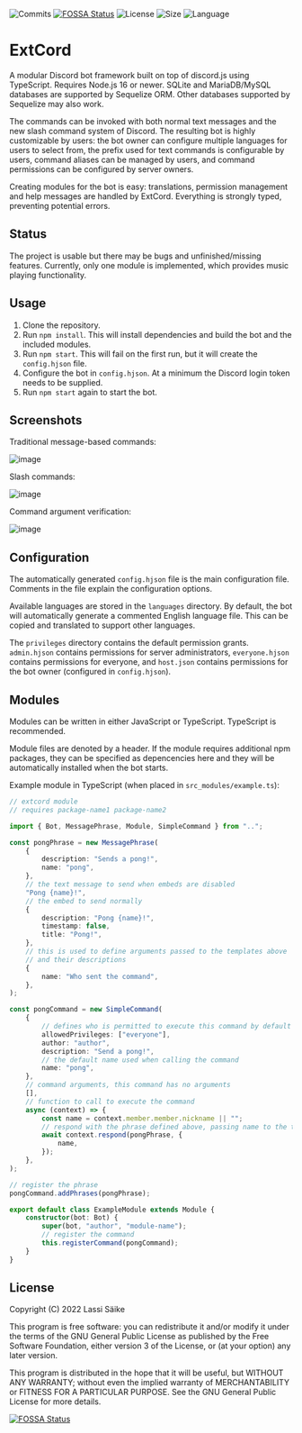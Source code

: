 ![Commits](https://img.shields.io/github/last-commit/lasa01/extcord.svg)
[![FOSSA Status](https://app.fossa.io/api/projects/git%2Bgithub.com%2Flasa01%2FExtCord.svg?type=shield)](https://app.fossa.io/projects/git%2Bgithub.com%2Flasa01%2FExtCord?ref=badge_shield)
![License](https://img.shields.io/github/license/lasa01/extcord.svg)
![Size](https://img.shields.io/github/languages/code-size/lasa01/extcord.svg)
![Language](https://img.shields.io/github/languages/top/lasa01/extcord.svg)
# ExtCord
A modular Discord bot framework built on top of discord.js using TypeScript.
Requires Node.js 16 or newer.
SQLite and MariaDB/MySQL databases are supported by Sequelize ORM. Other databases supported by Sequelize may also work.

The commands can be invoked with both normal text messages and the new slash command system of Discord.
The resulting bot is highly customizable by users:
the bot owner can configure multiple languages for users to select from,
the prefix used for text commands is configurable by users,
command aliases can be managed by users,
and command permissions can be configured by server owners.

Creating modules for the bot is easy:
translations, permission management and help messages are handled by ExtCord.
Everything is strongly typed, preventing potential errors.

## Status
The project is usable but there may be bugs and unfinished/missing features.
Currently, only one module is implemented, which provides music playing functionality.

## Usage
1. Clone the repository.
2. Run `npm install`. This will install dependencies and build the bot and the included modules.
3. Run `npm start`. This will fail on the first run, but it will create the `config.hjson` file.
4. Configure the bot in `config.hjson`. At a minimum the Discord login token needs to be supplied.
5. Run `npm start` again to start the bot.

## Screenshots
Traditional message-based commands:

![image](https://user-images.githubusercontent.com/3680681/148651429-3461ea88-05fc-4d23-8c29-c79aab4c6ee7.png)

Slash commands:

![image](https://user-images.githubusercontent.com/3680681/148651457-f34ee77e-552a-40b4-aea4-68a0837da539.png)

Command argument verification:

![image](https://user-images.githubusercontent.com/3680681/148651546-0777336d-f043-4ee4-978f-0a8d3b78c31d.png)

## Configuration
The automatically generated `config.hjson` file is the main configuration file.
Comments in the file explain the configuration options.

Available languages are stored in the `languages` directory.
By default, the bot will automatically generate a commented English language file.
This can be copied and translated to support other languages.

The `privileges` directory contains the default permission grants.
`admin.hjson` contains permissions for server administrators,
`everyone.hjson` contains permissions for everyone,
and `host.json` contains permissions for the bot owner (configured in `config.hjson`).

## Modules
Modules can be written in either JavaScript or TypeScript. TypeScript is recommended.

Module files are denoted by a header.
If the module requires additional npm packages, they can be specified as depencencies here
and they will be automatically installed when the bot starts.

Example module in TypeScript (when placed in `src_modules/example.ts`):
```ts
// extcord module
// requires package-name1 package-name2

import { Bot, MessagePhrase, Module, SimpleCommand } from "..";

const pongPhrase = new MessagePhrase(
    {
        description: "Sends a pong!",
        name: "pong",
    },
    // the text message to send when embeds are disabled
    "Pong {name}!",
    // the embed to send normally
    {
        description: "Pong {name}!",
        timestamp: false,
        title: "Pong!",
    },
    // this is used to define arguments passed to the templates above
    // and their descriptions
    {
        name: "Who sent the command",
    },
);

const pongCommand = new SimpleCommand(
    {
        // defines who is permitted to execute this command by default
        allowedPrivileges: ["everyone"],
        author: "author",
        description: "Send a pong!",
        // the default name used when calling the command
        name: "pong",
    },
    // command arguments, this command has no arguments
    [],
    // function to call to execute the command
    async (context) => {
        const name = context.member.member.nickname || "";
        // respond with the phrase defined above, passing name to the templates
        await context.respond(pongPhrase, {
            name,
        });
    },
);

// register the phrase
pongCommand.addPhrases(pongPhrase);

export default class ExampleModule extends Module {
    constructor(bot: Bot) {
        super(bot, "author", "module-name");
        // register the command
        this.registerCommand(pongCommand);
    }
}

```


## License
Copyright (C) 2022 Lassi Säike

This program is free software: you can redistribute it and/or modify
it under the terms of the GNU General Public License as published by
the Free Software Foundation, either version 3 of the License, or
(at your option) any later version.

This program is distributed in the hope that it will be useful,
but WITHOUT ANY WARRANTY; without even the implied warranty of
MERCHANTABILITY or FITNESS FOR A PARTICULAR PURPOSE.  See the
GNU General Public License for more details.

[![FOSSA Status](https://app.fossa.io/api/projects/git%2Bgithub.com%2Flasa01%2FExtCord.svg?type=large)](https://app.fossa.io/projects/git%2Bgithub.com%2Flasa01%2FExtCord?ref=badge_large)
